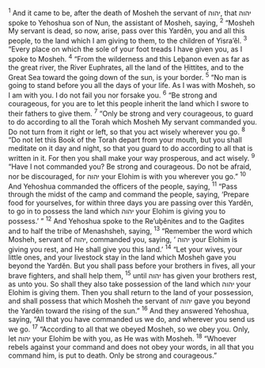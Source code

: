 <sup>1</sup> And it came to be, after the death of Mosheh the servant of יהוה, that יהוה spoke to Yehoshua son of Nun, the assistant of Mosheh, saying,
<sup>2</sup> “Mosheh My servant is dead, so now, arise, pass over this Yardĕn, you and all this people, to the land which I am giving to them, to the children of Yisra’ĕl.
<sup>3</sup> “Every place on which the sole of your foot treads I have given you, as I spoke to Mosheh.
<sup>4</sup> “From the wilderness and this Leḇanon even as far as the great river, the River Euphrates, all the land of the Ḥittites, and to the Great Sea toward the going down of the sun, is your border.
<sup>5</sup> “No man is going to stand before you all the days of your life. As I was with Mosheh, so I am with you. I do not fail you nor forsake you.
<sup>6</sup> “Be strong and courageous, for you are to let this people inherit the land which I swore to their fathers to give them.
<sup>7</sup> “Only be strong and very courageous, to guard to do according to all the Torah which Mosheh My servant commanded you. Do not turn from it right or left, so that you act wisely wherever you go.
<sup>8</sup> “Do not let this Book of the Torah depart from your mouth, but you shall meditate on it day and night, so that you guard to do according to all that is written in it. For then you shall make your way prosperous, and act wisely.
<sup>9</sup> “Have I not commanded you? Be strong and courageous. Do not be afraid, nor be discouraged, for יהוה your Elohim is with you wherever you go.”
<sup>10</sup> And Yehoshua commanded the officers of the people, saying,
<sup>11</sup> “Pass through the midst of the camp and command the people, saying, ‘Prepare food for yourselves, for within three days you are passing over this Yardĕn, to go in to possess the land which יהוה your Elohim is giving you to possess.’ ”
<sup>12</sup> And Yehoshua spoke to the Re’uḇĕnites and to the Gaḏites and to half the tribe of Menashsheh, saying,
<sup>13</sup> “Remember the word which Mosheh, servant of יהוה, commanded you, saying, ‘ יהוה your Elohim is giving you rest, and He shall give you this land.’
<sup>14</sup> “Let your wives, your little ones, and your livestock stay in the land which Mosheh gave you beyond the Yardĕn. But you shall pass before your brothers in fives, all your brave fighters, and shall help them,
<sup>15</sup> until יהוה has given your brothers rest, as unto you. So shall they also take possession of the land which יהוה your Elohim is giving them. Then you shall return to the land of your possession, and shall possess that which Mosheh the servant of יהוה gave you beyond the Yardĕn toward the rising of the sun.”
<sup>16</sup> And they answered Yehoshua, saying, “All that you have commanded us we do, and wherever you send us we go.
<sup>17</sup> “According to all that we obeyed Mosheh, so we obey you. Only, let יהוה your Elohim be with you, as He was with Mosheh.
<sup>18</sup> “Whoever rebels against your command and does not obey your words, in all that you command him, is put to death. Only be strong and courageous.”
